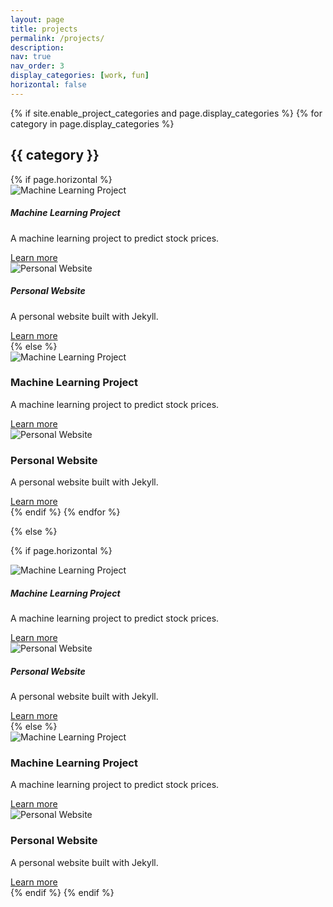 ```yaml
---
layout: page
title: projects
permalink: /projects/
description: 
nav: true
nav_order: 3
display_categories: [work, fun]
horizontal: false
---
```


<!-- pages/projects.md -->
<!-- pages/projects.md -->
<div class="projects">
{% if site.enable_project_categories and page.display_categories %}
  <!-- Display categorized projects -->
  {% for category in page.display_categories %}
  <h2 class="category">{{ category }}</h2>
  <!-- Manually add projects without relying on _projects folder -->
  {% if page.horizontal %}
  <div class="container">
    <div class="row row-cols-2">
      <!-- Project 1 -->
      <div class="col">
        <div class="card">
          <img src="/assets/images/ml_project.jpg" class="card-img-top" alt="Machine Learning Project">
          <div class="card-body">
            <h5 class="card-title">Machine Learning Project</h5>
            <p class="card-text">A machine learning project to predict stock prices.</p>
            <a href="https://github.com/user/ml-project" class="btn btn-primary">Learn more</a>
          </div>
        </div>
      </div>
      <!-- Project 2 -->
      <div class="col">
        <div class="card">
          <img src="/assets/images/website.jpg" class="card-img-top" alt="Personal Website">
          <div class="card-body">
            <h5 class="card-title">Personal Website</h5>
            <p class="card-text">A personal website built with Jekyll.</p>
            <a href="https://user.github.io/" class="btn btn-primary">Learn more</a>
          </div>
        </div>
      </div>
    </div>
  </div>
  {% else %}
  <div class="grid">
    <!-- Project 1 -->
    <div class="project-card">
      <img src="/assets/images/ml_project.jpg" alt="Machine Learning Project">
      <h3>Machine Learning Project</h3>
      <p>A machine learning project to predict stock prices.</p>
      <a href="https://github.com/user/ml-project">Learn more</a>
    </div>
    <!-- Project 2 -->
    <div class="project-card">
      <img src="/assets/images/website.jpg" alt="Personal Website">
      <h3>Personal Website</h3>
      <p>A personal website built with Jekyll.</p>
      <a href="https://user.github.io/">Learn more</a>
    </div>
  </div>
  {% endif %}
  {% endfor %}

{% else %}

<!-- Display projects without categories -->

  <!-- Manually add projects without relying on _projects folder -->
  {% if page.horizontal %}
  <div class="container">
    <div class="row row-cols-2">
      <!-- Project 1 -->
      <div class="col">
        <div class="card">
          <img src="/assets/images/ml_project.jpg" class="card-img-top" alt="Machine Learning Project">
          <div class="card-body">
            <h5 class="card-title">Machine Learning Project</h5>
            <p class="card-text">A machine learning project to predict stock prices.</p>
            <a href="https://github.com/user/ml-project" class="btn btn-primary">Learn more</a>
          </div>
        </div>
      </div>
      <!-- Project 2 -->
      <div class="col">
        <div class="card">
          <img src="/assets/images/website.jpg" class="card-img-top" alt="Personal Website">
          <div class="card-body">
            <h5 class="card-title">Personal Website</h5>
            <p class="card-text">A personal website built with Jekyll.</p>
            <a href="https://user.github.io/" class="btn btn-primary">Learn more</a>
          </div>
        </div>
      </div>
    </div>
  </div>
  {% else %}
  <div class="grid">
    <!-- Project 1 -->
    <div class="project-card">
      <img src="/assets/images/ml_project.jpg" alt="Machine Learning Project">
      <h3>Machine Learning Project</h3>
      <p>A machine learning project to predict stock prices.</p>
      <a href="https://github.com/user/ml-project">Learn more</a>
    </div>
    <!-- Project 2 -->
    <div class="project-card">
      <img src="/assets/images/website.jpg" alt="Personal Website">
      <h3>Personal Website</h3>
      <p>A personal website built with Jekyll.</p>
      <a href="https://user.github.io/">Learn more</a>
    </div>
  </div>
  {% endif %}
{% endif %}
</div>

